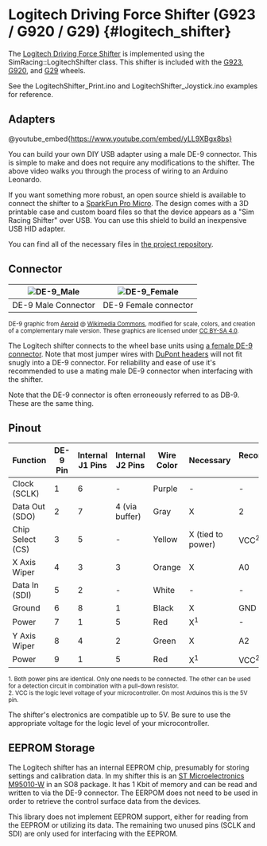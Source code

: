 # Logitech Driving Force Shifter (G923 / G920 / G29) {#logitech_shifter}

The [Logitech Driving Force Shifter](https://www.logitechg.com/en-us/products/driving/driving-force-shifter.html) is implemented using the SimRacing::LogitechShifter class. This shifter is included with the [G923](https://www.logitechg.com/en-us/products/driving/g923-trueforce-sim-racing-wheel.html), [G920](https://en.wikipedia.org/wiki/Logitech_G29), and [G29](https://en.wikipedia.org/wiki/Logitech_G29) wheels.

See the LogitechShifter_Print.ino and LogitechShifter_Joystick.ino examples for reference.

## Adapters

@youtube_embed{https://www.youtube.com/embed/yLL9XBgx8bs}

You can build your own DIY USB adapter using a male DE-9 connector. This is simple to make and does not require any modifications to the shifter. The above video walks you through the process of wiring to an Arduino Leonardo.

If you want something more robust, an open source shield is available to connect the shifter to a [SparkFun Pro Micro](https://github.com/sparkfun/Pro_Micro). The design comes with a 3D printable case and custom board files so that the device appears as a "Sim Racing Shifter" over USB. You can use this shield to build an inexpensive USB HID adapter.

You can find all of the necessary files in [the project repository](https://github.com/dmadison/Sim-Racing-Shields).

## Connector

| ![DE-9_Male](DE9_Male.svg) | ![DE-9_Female](DE9_Female.svg) |
| :-----------------------: | :---------------------------: |
| DE-9 Male Connector        | DE-9 Female connector          |

<sup>DE-9 graphic from [Aeroid](https://commons.wikimedia.org/wiki/User:Aeroid) @ [Wikimedia Commons](https://commons.wikimedia.org/wiki/File:DE9_Diagram.svg#/media/File:DE-9_Female.svg), modified for scale, colors, and creation of a complementary male version. These graphics are licensed under [CC BY-SA 4.0](https://creativecommons.org/licenses/by-sa/4.0/).</sup>

The Logitech shifter connects to the wheel base units using [a female DE-9 connector](https://en.wikipedia.org/wiki/D-subminiature). Note that most jumper wires with [DuPont headers](https://en.wikipedia.org/wiki/Jump_wire) will not fit snugly into a DE-9 connector. For reliability and ease of use it's recommended to use a mating male DE-9 connector when interfacing with the shifter.

Note that the DE-9 connector is often erroneously referred to as DB-9. These are the same thing.

## Pinout

| Function         | DE-9 Pin | Internal J1 Pins | Internal J2 Pins | Wire Color | Necessary         | Recommended Pin |
|------------------|---------|------------------|------------------|------------|-------------------|-----------------|
| Clock (SCLK)     | 1       | 6                | -                | Purple     | -                 | -               |
| Data Out (SDO)   | 2       | 7                | 4 (via buffer)   | Gray       | X                 | 2               |
| Chip Select (CS) | 3       | 5                | -                | Yellow     | X (tied to power) | VCC<sup>2</sup> |
| X Axis Wiper     | 4       | 3                | 3                | Orange     | X                 | A0              |
| Data In (SDI)    | 5       | 2                | -                | White      | -                 | -               |
| Ground           | 6       | 8                | 1                | Black      | X                 | GND             |
| Power            | 7       | 1                | 5                | Red        | X<sup>1</sup>     | -               |
| Y Axis Wiper     | 8       | 4                | 2                | Green      | X                 | A2              |
| Power            | 9       | 1                | 5                | Red        | X<sup>1</sup>     | VCC<sup>2</sup> |

<sup>1. Both power pins are identical. Only one needs to be connected. The other can be used for a detection circuit in combination with a pull-down resistor.</sup>  
<sup>2. VCC is the logic level voltage of your microcontroller. On most Arduinos this is the 5V pin.</sup>  

The shifter's electronics are compatible up to 5V. Be sure to use the appropriate voltage for the logic level of your microcontroller.

## EEPROM Storage

The Logitech shifter has an internal EEPROM chip, presumably for storing settings and calibration data. In my shifter this is an [ST Microelectronics M95010-W](https://www.st.com/resource/en/datasheet/m95010-w.pdf) in an SO8 package. It has 1 Kbit of memory and can be read and written to via the DE-9 connector. The EERPOM does not need to be used in order to retrieve the control surface data from the devices.

This library does not implement EEPROM support, either for reading from the EEPROM or utilizing its data. The remaining two unused pins (SCLK and SDI) are only used for interfacing with the EEPROM.
